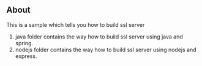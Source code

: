 ## About
This is a sample which tells you how to build ssl server
1. java folder contains the way how to build ssl server using java and spring.
2. nodejs folder contains the way how to build ssl server using nodejs and express.




